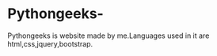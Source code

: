 # Pythongeeks-
Pythongeeks is website made by me.Languages used in it are html,css,jquery,bootstrap.
